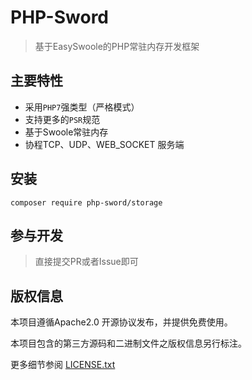 # PHP-Sword

> 基于EasySwoole的PHP常驻内存开发框架

## 主要特性

* 采用`PHP7`强类型（严格模式）
* 支持更多的`PSR`规范
* 基于Swoole常驻内存
* 协程TCP、UDP、WEB_SOCKET 服务端

## 安装

~~~
composer require php-sword/storage
~~~


## 参与开发

> 直接提交PR或者Issue即可

## 版权信息

本项目遵循Apache2.0 开源协议发布，并提供免费使用。

本项目包含的第三方源码和二进制文件之版权信息另行标注。

更多细节参阅 [LICENSE.txt](LICENSE.txt)
